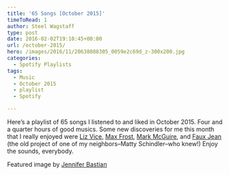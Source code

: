 ```yaml
---
title: '65 Songs [October 2015]'
timeToRead: 1 
author: Steel Wagstaff
type: post
date: 2016-02-02T19:10:45+00:00
url: /october-2015/
hero: /images/2016/11/20638088305_0059e2c69d_z-300x200.jpg
categories:
  - Spotify Playlists
tags:
  - Music
  - October 2015
  - playlist
  - Spotify

---
```

Here&#8217;s a playlist of 65 songs I listened to and liked in October 2015. Four and a quarter hours of good musics. Some new discoveries for me this month that I really enjoyed were <a href="http://www.lizvice.com/" target="_blank">Liz Vice</a>, <a href="http://maxfrost.net/music/" target="_blank">Max Frost</a>, <a href="http://deadoceans.com/artist.php?name=mcguiremark" target="_blank">Mark McGuire</a>, and <a href="http://www.allmusic.com/artist/faux-jean-mn0000792310/biography" target="_blank">Faux Jean</a> (the old project of one of my neighbors&#8211;Matty Schindler&#8211;who knew!) Enjoy the sounds, everybody.



Featured image by <a href="http://jenniferbastianphotography.com" target="_blank">Jennifer Bastian</a>